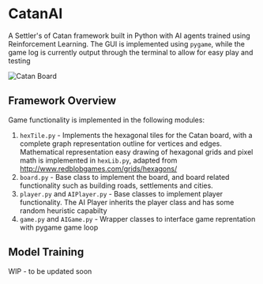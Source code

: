 # CatanAI
A Settler's of Catan framework built in Python with AI agents trained using Reinforcement Learning. 
The GUI is implemented using ```pygame```, while the game log is currently output through the terminal to allow for easy play and testing

![Catan Board](https://github.com/kvombatkere/Catan-AI/blob/master/images/catan_gui.png)

## Framework Overview
Game functionality is implemented in the following modules:
1. ```hexTile.py``` - Implements the hexagonal tiles for the Catan board, with a complete graph representation outline for vertices and edges. Mathematical representation easy drawing of hexagonal grids and pixel math is implemented in ```hexLib.py```, adapted from  http://www.redblobgames.com/grids/hexagons/
2. ```board.py``` - Base class to implement the board, and board related functionality such as building roads, settlements and cities. 
3. ```player.py``` and ```AIPlayer.py``` - Base classes to implement player functionality. The AI Player inherits the player class and has some random heuristic capabilty
4. ```game.py``` and ```AIGame.py``` - Wrapper classes to interface game reprentation with pygame game loop

## Model Training
WIP - to be updated soon
